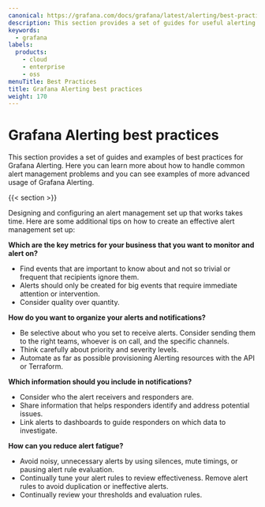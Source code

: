 ```yaml
---
canonical: https://grafana.com/docs/grafana/latest/alerting/best-practices/
description: This section provides a set of guides for useful alerting practices and recommendations
keywords:
  - grafana
labels:
  products:
    - cloud
    - enterprise
    - oss
menuTitle: Best Practices
title: Grafana Alerting best practices
weight: 170
---
```


# Grafana Alerting best practices

This section provides a set of guides and examples of best practices for Grafana Alerting. Here you can learn more about how to handle common alert management problems and you can see examples of more advanced usage of Grafana Alerting.

{{< section >}}

Designing and configuring an alert management set up that works takes time. Here are some additional tips on how to create an effective alert management set up:

**Which are the key metrics for your business that you want to monitor and alert on?**

- Find events that are important to know about and not so trivial or frequent that recipients ignore them.
- Alerts should only be created for big events that require immediate attention or intervention.
- Consider quality over quantity.

**How do you want to organize your alerts and notifications?**

- Be selective about who you set to receive alerts. Consider sending them to the right teams, whoever is on call, and the specific channels.
- Think carefully about priority and severity levels.
- Automate as far as possible provisioning Alerting resources with the API or Terraform.

**Which information should you include in notifications?**

- Consider who the alert receivers and responders are.
- Share information that helps responders identify and address potential issues.
- Link alerts to dashboards to guide responders on which data to investigate.

**How can you reduce alert fatigue?**

- Avoid noisy, unnecessary alerts by using silences, mute timings, or pausing alert rule evaluation.
- Continually tune your alert rules to review effectiveness. Remove alert rules to avoid duplication or ineffective alerts.
- Continually review your thresholds and evaluation rules.

